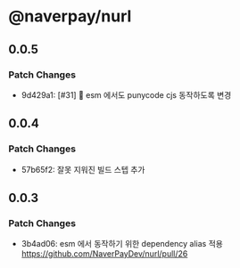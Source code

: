 # @naverpay/nurl

## 0.0.5

### Patch Changes

-   9d429a1: [#31] 💩 esm 에서도 punycode cjs 동작하도록 변경

## 0.0.4

### Patch Changes

-   57b65f2: 잘못 지워진 빌드 스텝 추가

## 0.0.3

### Patch Changes

-   3b4ad06: esm 에서 동작하기 위한 dependency alias 적용 https://github.com/NaverPayDev/nurl/pull/26
